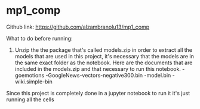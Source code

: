 # mp1_comp
Github link: https://github.com/alzambranolu13/mp1_comp

What to do before running:
1. Unzip the the package that's called models.zip in order to extract all the models that are used in this project, it's necessary that the models are in the same exact folder as the notebook. Here are the documents that are included in the models.zip and that necessary to run this notebook.
-goemotions
-GoogleNews-vectors-negative300.bin
-model.bin
-wiki.simple-bin

Since this project is completely done in a jupyter notebook to run it it's just running all the cells
